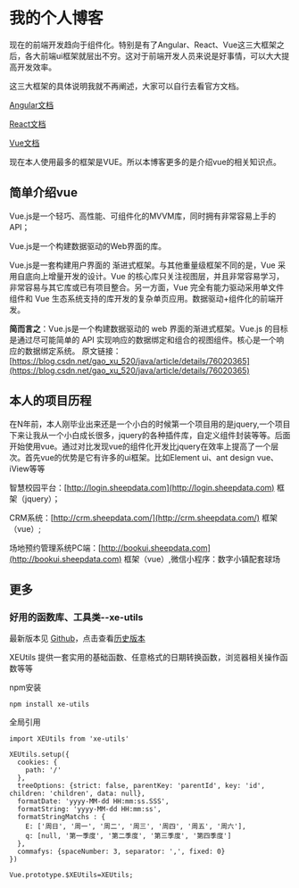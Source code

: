 # 我的个人博客 #
现在的前端开发趋向于组件化。特别是有了Angular、React、Vue这三大框架之后，各大前端ui框架就层出不穷。这对于前端开发人员来说是好事情，可以大大提高开发效率。

这三大框架的具体说明我就不再阐述，大家可以自行去看官方文档。

[Angular文档](https://angular.cn)

[React文档](https://reactjs.org)

[Vue文档](https://cn.vuejs.org/)

现在本人使用最多的框架是VUE。所以本博客更多的是介绍vue的相关知识点。
## 简单介绍vue ##
Vue.js是一个轻巧、高性能、可组件化的MVVM库，同时拥有非常容易上手的API；

Vue.js是一个构建数据驱动的Web界面的库。

Vue.js是一套构建用户界面的 渐进式框架。与其他重量级框架不同的是，Vue 采用自底向上增量开发的设计。Vue 的核心库只关注视图层，并且非常容易学习，非常容易与其它库或已有项目整合。另一方面，Vue 完全有能力驱动采用单文件组件和 Vue 生态系统支持的库开发的复杂单页应用。数据驱动+组件化的前端开发。

**简而言之**：Vue.js是一个构建数据驱动的 web 界面的渐进式框架。Vue.js 的目标是通过尽可能简单的 API 实现响应的数据绑定和组合的视图组件。核心是一个响应的数据绑定系统。
原文链接：[https://blog.csdn.net/gao_xu_520/java/article/details/76020365](https://blog.csdn.net/gao_xu_520/java/article/details/76020365)

## 本人的项目历程 ##

在N年前，本人刚毕业出来还是一个小白的时候第一个项目用的是jquery,一个项目下来让我从一个小白成长很多，jquery的各种插件库，自定义组件封装等等。后面开始使用vue。通过对比发现vue的组件化开发比jquery在效率上提高了一个层次。首先vue的优势是它有许多的ui框架。比如Element ui、ant design vue、iView等等

智慧校园平台：[http://login.sheepdata.com](http://login.sheepdata.com) 框架（jquery）；

CRM系统：[http://crm.sheepdata.com/](http://crm.sheepdata.com/) 框架（vue）;

场地预约管理系统PC端：[http://bookui.sheepdata.com](http://bookui.sheepdata.com) 框架（vue）,微信小程序：数字小镇配套球场
## 更多 ##
### 好用的函数库、工具类--xe-utils ###

最新版本见 [Github](https://github.com/xuliangzhan/xe-utils)，点击查看[历史版本](https://github.com/xuliangzhan/xe-utils/releases)

XEUtils 提供一套实用的基础函数、任意格式的日期转换函数，浏览器相关操作函数等等

npm安装

	npm install xe-utils

全局引用

    import XEUtils from 'xe-utils'
     
    XEUtils.setup({
      cookies: {
    	path: '/'
      },
      treeOptions: {strict: false, parentKey: 'parentId', key: 'id', children: 'children', data: null},
      formatDate: 'yyyy-MM-dd HH:mm:ss.SSS',
      formatString: 'yyyy-MM-dd HH:mm:ss',
      formatStringMatchs : {
    	E: ['周日', '周一', '周二', '周三', '周四', '周五', '周六'],
    	q: [null, '第一季度', '第二季度', '第三季度', '第四季度']
      },
      commafys: {spaceNumber: 3, separator: ',', fixed: 0}
    })

	Vue.prototype.$XEUtils=XEUtils;